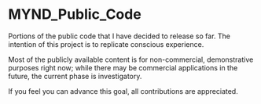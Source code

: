 # MYND_Public_Code
Portions of the public code that I have decided to release so far. The intention of this project is to replicate conscious experience.

Most of the publicly available content is for non-commercial, demonstrative purposes right now; while there may be commercial applications in the future, the current phase is investigatory.

If you feel you can advance this goal, all contributions are appreciated.
